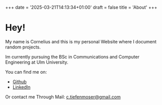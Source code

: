 +++
date = '2025-03-21T14:13:34+01:00'
draft = false
title = 'About'
+++
# Hey!
My name is Cornelius and this is my personal Website where I document random projects.

Im currently pursuing the BSc in Communications and Computer Engineering at Ulm University.

You can find me on:
- [Github](https://github.com/tiefenmoser)
- [LinkedIn](https://www.linkedin.com/in/cornelius-tiefenmoser-0b509b303/)


Or contact me Through Mail:
[c.tiefenmoser@gmail.com](c.tiefenmoser@gmail.com)
